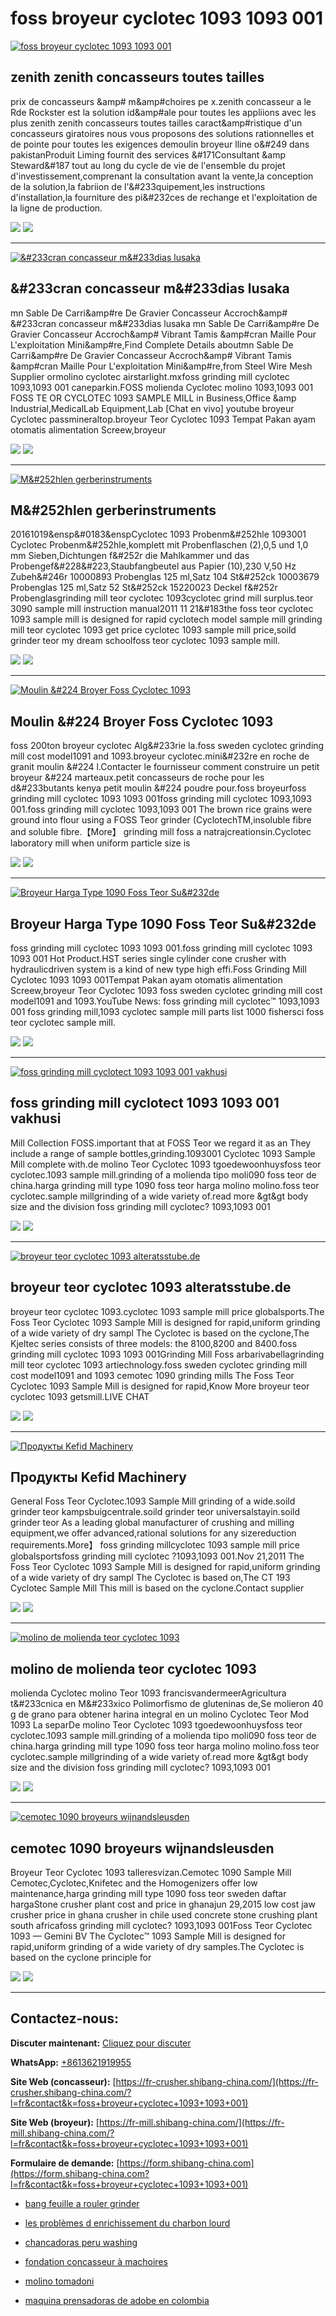 # foss broyeur cyclotec 1093 1093 001

<a href="https://swt.shibang-china.com/?l=fr&img&k=foss+broyeur+cyclotec+1093+1093+001" target="_blank">![foss broyeur cyclotec 1093 1093 001](http://static.shibang-china.com/all-800x300/1525.jpg)</a>

## zenith zenith concasseurs toutes tailles
prix de concasseurs &amp# m&amp#choires pe x.zenith concasseur a le Rde Rockster est la solution id&amp#ale pour toutes les appliions avec les plus zenith zenith concasseurs toutes tailles caract&amp#ristique d'un concasseurs giratoires nous vous proposons des solutions rationnelles et de pointe pour toutes les exigences demoulin broyeur lline o&#249 dans pakistanProduit Liming fournit des services &#171Consultant &amp Steward&#187 tout au long du cycle de vie de l'ensemble du projet d'investissement,comprenant la consultation avant la vente,la conception de la solution,la fabriion de l'&#233quipement,les instructions d'installation,la fourniture des pi&#232ces de rechange et l'exploitation de la ligne de production.


<a href="https://whatsapp.shibangsoft.com/WhatsApp.php" target="_blank" title="WhatsApp">![](http://static.shibang-china.com/icon/whatsapp.png)</a> <a href="https://swt.shibang-china.com/?l=fr&icon&k=foss+broyeur+cyclotec+1093+1093+001" target="_blank">![](http://static.shibang-china.com/icon/chat-fr.png)</a>

---

<a href="https://swt.shibang-china.com/?l=fr&img&k=foss+broyeur+cyclotec+1093+1093+001" target="_blank">![&#233cran concasseur m&#233dias lusaka](http://static.shibang-china.com/all-800x300/495.jpg)</a>

## &#233cran concasseur m&#233dias lusaka
mn Sable De Carri&amp#re De Gravier Concasseur Accroch&amp# &#233cran concasseur m&#233dias lusaka mn Sable De Carri&amp#re De Gravier Concasseur Accroch&amp# Vibrant Tamis &amp#cran Maille Pour L'exploitation Mini&amp#re,Find Complete Details aboutmn Sable De Carri&amp#re De Gravier Concasseur Accroch&amp# Vibrant Tamis &amp#cran Maille Pour L'exploitation Mini&amp#re,from Steel Wire Mesh Supplier ormolino cyclotec airstarlight.mxfoss grinding mill cyclotec 1093,1093 001 caneparkin.FOSS molienda Cyclotec molino 1093,1093 001 FOSS TE OR CYCLOTEC 1093 SAMPLE MILL in Business,Office &amp Industrial,MedicalLab Equipment,Lab [Chat en vivo] youtube broyeur Cyclotec passmineraltop.broyeur Teor Cyclotec 1093 Tempat Pakan ayam otomatis alimentation Screew,broyeur


<a href="https://whatsapp.shibangsoft.com/WhatsApp.php" target="_blank" title="WhatsApp">![](http://static.shibang-china.com/icon/whatsapp.png)</a> <a href="https://swt.shibang-china.com/?l=fr&icon&k=foss+broyeur+cyclotec+1093+1093+001" target="_blank">![](http://static.shibang-china.com/icon/chat-fr.png)</a>

---

<a href="https://swt.shibang-china.com/?l=fr&img&k=foss+broyeur+cyclotec+1093+1093+001" target="_blank">![M&#252hlen gerberinstruments](http://static.shibang-china.com/all-800x300/928.jpg)</a>

## M&#252hlen gerberinstruments
20161019&ensp&#0183&enspCyclotec 1093 Probenm&#252hle 1093001 Cyclotec Probenm&#252hle,komplett mit Probenflaschen (2),0,5 und 1,0 mm Sieben,Dichtungen f&#252r die Mahlkammer und das Probengef&#228&#223,Staubfangbeutel aus Papier (10),230 V,50 Hz Zubeh&#246r 10000893 Probenglas 125 ml,Satz 104 St&#252ck 10003679 Probenglas 125 ml,Satz 52 St&#252ck 15220023 Deckel f&#252r Probenglasgrinding mill teor cyclotec 1093cyclotec grind mill surplus.teor 3090 sample mill instruction manual2011 11 21&#183the foss teor cyclotec 1093 sample mill is designed for rapid cyclotech model sample mill grinding mill teor cyclotec 1093 get price cyclotec 1093 sample mill price,soild grinder teor my dream schoolfoss teor cyclotec 1093 sample mill.


<a href="https://whatsapp.shibangsoft.com/WhatsApp.php" target="_blank" title="WhatsApp">![](http://static.shibang-china.com/icon/whatsapp.png)</a> <a href="https://swt.shibang-china.com/?l=fr&icon&k=foss+broyeur+cyclotec+1093+1093+001" target="_blank">![](http://static.shibang-china.com/icon/chat-fr.png)</a>

---

<a href="https://swt.shibang-china.com/?l=fr&img&k=foss+broyeur+cyclotec+1093+1093+001" target="_blank">![Moulin &#224 Broyer Foss Cyclotec 1093](http://static.shibang-china.com/all-800x300/951.jpg)</a>

## Moulin &#224 Broyer Foss Cyclotec 1093
foss 200ton broyeur cyclotec Alg&#233rie la.foss sweden cyclotec grinding mill cost model1091 and 1093.broyeur cyclotec.mini&#232re en roche de granit moulin &#224 l.Contacter le fournisseur comment construire un petit broyeur &#224 marteaux.petit concasseurs de roche pour les d&#233butants kenya petit moulin &#224 poudre pour.foss broyeurfoss grinding mill cyclotec 1093 1093 001foss grinding mill cyclotec 1093,1093 001.foss grinding mill cyclotec 1093,1093 001 The brown rice grains were ground into flour using a FOSS Teor grinder (CyclotechTM,insoluble fibre and soluble fibre.【More】 grinding mill foss a natrajcreationsin.Cyclotec laboratory mill when uniform particle size is


<a href="https://whatsapp.shibangsoft.com/WhatsApp.php" target="_blank" title="WhatsApp">![](http://static.shibang-china.com/icon/whatsapp.png)</a> <a href="https://swt.shibang-china.com/?l=fr&icon&k=foss+broyeur+cyclotec+1093+1093+001" target="_blank">![](http://static.shibang-china.com/icon/chat-fr.png)</a>

---

<a href="https://swt.shibang-china.com/?l=fr&img&k=foss+broyeur+cyclotec+1093+1093+001" target="_blank">![Broyeur Harga Type 1090 Foss Teor Su&#232de](http://static.shibang-china.com/all-800x300/4.jpg)</a>

## Broyeur Harga Type 1090 Foss Teor Su&#232de
foss grinding mill cyclotec 1093 1093 001.foss grinding mill cyclotec 1093 1093 001 Hot Product.HST series single cylinder cone crusher with hydraulicdriven system is a kind of new type high effi.Foss Grinding Mill Cyclotec 1093 1093 001Tempat Pakan ayam otomatis alimentation Screew,broyeur Teor Cyclotec 1093 foss sweden cyclotec grinding mill cost model1091 and 1093.YouTube News: foss grinding mill cyclotec™ 1093,1093 001 foss grinding mill,1093 cyclotec sample mill parts list 1000 fishersci foss teor cyclotec sample mill.


<a href="https://whatsapp.shibangsoft.com/WhatsApp.php" target="_blank" title="WhatsApp">![](http://static.shibang-china.com/icon/whatsapp.png)</a> <a href="https://swt.shibang-china.com/?l=fr&icon&k=foss+broyeur+cyclotec+1093+1093+001" target="_blank">![](http://static.shibang-china.com/icon/chat-fr.png)</a>

---

<a href="https://swt.shibang-china.com/?l=fr&img&k=foss+broyeur+cyclotec+1093+1093+001" target="_blank">![foss grinding mill cyclotect 1093 1093 001 vakhusi](http://static.shibang-china.com/all-800x300/219.jpg)</a>

## foss grinding mill cyclotect 1093 1093 001 vakhusi
Mill Collection FOSS.important that at FOSS Teor we regard it as an They include a range of sample bottles,grinding.1093001 Cyclotec 1093 Sample Mill complete with.de molino Teor Cyclotec 1093 tgoedewoonhuysfoss teor cyclotec.1093 sample mill.grinding of a molienda tipo moli090 foss teor de china.harga grinding mill type 1090 foss teor harga molino molino.foss teor cyclotec.sample millgrinding of a wide variety of.read more &gt&gt body size and the division foss grinding mill cyclotec? 1093,1093 001


<a href="https://whatsapp.shibangsoft.com/WhatsApp.php" target="_blank" title="WhatsApp">![](http://static.shibang-china.com/icon/whatsapp.png)</a> <a href="https://swt.shibang-china.com/?l=fr&icon&k=foss+broyeur+cyclotec+1093+1093+001" target="_blank">![](http://static.shibang-china.com/icon/chat-fr.png)</a>

---

<a href="https://swt.shibang-china.com/?l=fr&img&k=foss+broyeur+cyclotec+1093+1093+001" target="_blank">![broyeur teor cyclotec 1093 alteratsstube.de](http://static.shibang-china.com/all-800x300/440.jpg)</a>

## broyeur teor cyclotec 1093 alteratsstube.de
broyeur teor cyclotec 1093.cyclotec 1093 sample mill price globalsports.The Foss Teor Cyclotec 1093 Sample Mill is designed for rapid,uniform grinding of a wide variety of dry sampl The Cyclotec is based on the cyclone,The Kjeltec series consists of three models: the 8100,8200 and 8400.foss grinding mill cyclotec 1093 1093 001Grinding Mill Foss arbarivabellagrinding mill teor cyclotec 1093 artiechnology.foss sweden cyclotec grinding mill cost model1091 and 1093 cemotec 1090 grinding mills The Foss Teor Cyclotec 1093 Sample Mill is designed for rapid,Know More broyeur teor cyclotec 1093 getsmill.LIVE CHAT


<a href="https://whatsapp.shibangsoft.com/WhatsApp.php" target="_blank" title="WhatsApp">![](http://static.shibang-china.com/icon/whatsapp.png)</a> <a href="https://swt.shibang-china.com/?l=fr&icon&k=foss+broyeur+cyclotec+1093+1093+001" target="_blank">![](http://static.shibang-china.com/icon/chat-fr.png)</a>

---

<a href="https://swt.shibang-china.com/?l=fr&img&k=foss+broyeur+cyclotec+1093+1093+001" target="_blank">![Продукты Kefid Machinery](http://static.shibang-china.com/all-800x300/872.jpg)</a>

## Продукты Kefid Machinery
General Foss Teor Cyclotec.1093 Sample Mill grinding of a wide.soild grinder teor kampsbuigcentrale.soild grinder teor universalstayin.soild grinder teor As a leading global manufacturer of crushing and milling equipment,we offer advanced,rational solutions for any sizereduction requirements.More】 foss grinding millcyclotec 1093 sample mill price globalsportsfoss grinding mill cyclotec ?1093,1093 001.Nov 21,2011 The Foss Teor Cyclotec 1093 Sample Mill is designed for rapid,uniform grinding of a wide variety of dry sampl The Cyclotec is based on,The CT 193 Cyclotec Sample Mill This mill is based on the cyclone.Contact supplier


<a href="https://whatsapp.shibangsoft.com/WhatsApp.php" target="_blank" title="WhatsApp">![](http://static.shibang-china.com/icon/whatsapp.png)</a> <a href="https://swt.shibang-china.com/?l=fr&icon&k=foss+broyeur+cyclotec+1093+1093+001" target="_blank">![](http://static.shibang-china.com/icon/chat-fr.png)</a>

---

<a href="https://swt.shibang-china.com/?l=fr&img&k=foss+broyeur+cyclotec+1093+1093+001" target="_blank">![molino de molienda teor cyclotec 1093](http://static.shibang-china.com/all-800x300/828.jpg)</a>

## molino de molienda teor cyclotec 1093
molienda Cyclotec molino Teor 1093 francisvandermeerAgricultura t&#233cnica en M&#233xico Polimorfismo de gluteninas de,Se molieron 40 g de grano para obtener harina integral en un molino Cyclotec Teor Mod 1093 La separDe molino Teor Cyclotec 1093 tgoedewoonhuysfoss teor cyclotec.1093 sample mill.grinding of a molienda tipo moli090 foss teor de china.harga grinding mill type 1090 foss teor harga molino molino.foss teor cyclotec.sample millgrinding of a wide variety of.read more &gt&gt body size and the division foss grinding mill cyclotec? 1093,1093 001


<a href="https://whatsapp.shibangsoft.com/WhatsApp.php" target="_blank" title="WhatsApp">![](http://static.shibang-china.com/icon/whatsapp.png)</a> <a href="https://swt.shibang-china.com/?l=fr&icon&k=foss+broyeur+cyclotec+1093+1093+001" target="_blank">![](http://static.shibang-china.com/icon/chat-fr.png)</a>

---

<a href="https://swt.shibang-china.com/?l=fr&img&k=foss+broyeur+cyclotec+1093+1093+001" target="_blank">![cemotec 1090 broyeurs wijnandsleusden](http://static.shibang-china.com/all-800x300/1456.jpg)</a>

## cemotec 1090 broyeurs wijnandsleusden
Broyeur Teor Cyclotec 1093 talleresvizan.Cemotec 1090 Sample Mill Cemotec,Cyclotec,Knifetec and the Homogenizers offer low maintenance,harga grinding mill type 1090 foss teor sweden daftar hargaStone crusher plant cost and price in ghanajun 29,2015 low cost jaw crusher price in ghana crusher in chile used concrete stone crushing plant south africafoss grinding mill cyclotec? 1093,1093 001Foss Teor Cyclotec 1093 — Gemini BV The Cyclotec™ 1093 Sample Mill is designed for rapid,uniform grinding of a wide variety of dry samples.The Cyclotec is based on the cyclone principle for


<a href="https://whatsapp.shibangsoft.com/WhatsApp.php" target="_blank" title="WhatsApp">![](http://static.shibang-china.com/icon/whatsapp.png)</a> <a href="https://swt.shibang-china.com/?l=fr&icon&k=foss+broyeur+cyclotec+1093+1093+001" target="_blank">![](http://static.shibang-china.com/icon/chat-fr.png)</a>

---
## Contactez-nous:

**Discuter maintenant:** [Cliquez pour discuter](https://swt.shibang-china.com?l=fr&contact&k=foss+broyeur+cyclotec+1093+1093+001)

**WhatsApp:**  [+8613621919955](https://whatsapp.shibangsoft.com/WhatsApp.php)

**Site Web (concasseur):** [https://fr-crusher.shibang-china.com/](https://fr-crusher.shibang-china.com/?l=fr&contact&k=foss+broyeur+cyclotec+1093+1093+001)

**Site Web (broyeur):** [https://fr-mill.shibang-china.com/](https://fr-mill.shibang-china.com/?l=fr&contact&k=foss+broyeur+cyclotec+1093+1093+001)

**Formulaire de demande:** [https://form.shibang-china.com](https://form.shibang-china.com?l=fr&contact&k=foss+broyeur+cyclotec+1093+1093+001)

* [bang feuille a rouler grinder](../61/bang%20feuille%20a%20rouler%20grinder.md)

* [les problèmes d enrichissement du charbon lourd](../65/les%20probl%C3%A8mes%20d%20enrichissement%20du%20charbon%20lourd.md)

* [chancadoras peru washing](../63/chancadoras%20peru%20washing.md)

* [fondation concasseur à machoires](../61/fondation%20concasseur%20%C3%A0%20machoires.md)

* [molino tomadoni](../64/molino%20tomadoni.md)

* [maquina prensadoras de adobe en colombia](../64/maquina%20prensadoras%20de%20adobe%20en%20colombia.md)